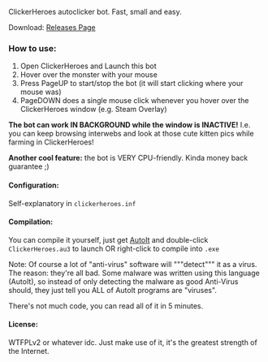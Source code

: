 ClickerHeroes autoclicker bot. Fast, small and easy.

Download: [Releases Page](/VADemon/clickerheroes-bot/releases)

### How to use:

1) Open ClickerHeroes and Launch this bot
2) Hover over the monster with your mouse
3) Press PageUP to start/stop the bot (it will start clicking where your mouse was)
4) PageDOWN does a single mouse click whenever you hover over the ClickerHeroes window (e.g. Steam Overlay)

**The bot can work IN BACKGROUND while the window is INACTIVE!** I.e. you can keep browsing interwebs and look at those cute kitten pics while farming in ClickerHeroes!

**Another cool feature:** the bot is VERY CPU-friendly. Kinda money back guarantee ;)

#### Configuration:

Self-explanatory in `clickerheroes.inf`

#### Compilation:

You can compile it yourself, just get [AutoIt](https://www.autoitscript.com/site/autoit/downloads/) and double-click `ClickerHeroes.au3` to launch OR right-click to compile into `.exe`

Note: Of course a lot of "anti-virus" software will """detect""" it as a virus. The reason: they're all bad. Some malware was written using this language (AutoIt), so instead of only detecting the malware as good Anti-Virus should, they just tell you ALL of AutoIt programs are "viruses".

There's not much code, you can read all of it in 5 minutes.

#### License:

WTFPLv2 or whatever idc. Just make use of it, it's the greatest strength of the Internet.